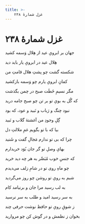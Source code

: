 ```yaml
---
title: >-
    غزل شمارهٔ ۲۳۸
---
```

# غزل شمارهٔ ۲۳۸

<div class="b" id="bn1"><div class="m1"><p>جهان بر ابرویِ عید از هِلال وَسمه کشید</p></div>
<div class="m2"><p>هِلال عید در ابرویِ یار باید دید</p></div></div>
<div class="b" id="bn2"><div class="m1"><p>شکسته گشت چو پشتِ هلال قامتِ من</p></div>
<div class="m2"><p>کمانِ ابرویِ یارم چو وَسمه بازکشید</p></div></div>
<div class="b" id="bn3"><div class="m1"><p>مگر نسیمِ خَطَت صبح در چمن بگذشت</p></div>
<div class="m2"><p>که گُل به بویِ تو بر تن چو صبح جامه درید</p></div></div>
<div class="b" id="bn4"><div class="m1"><p>نبود چنگ و رَباب و نَبید و عود، که بود</p></div>
<div class="m2"><p>گِلِ وجودِ من آغشتهٔ گلاب و نَبید</p></div></div>
<div class="b" id="bn5"><div class="m1"><p>بیا که با تو بگویم غمِ ملالتِ دل</p></div>
<div class="m2"><p>چرا که بی تو ندارم مَجالِ گفت و شَنید</p></div></div>
<div class="b" id="bn6"><div class="m1"><p>بهایِ وصلِ تو گر جان بُوَد خریدارم</p></div>
<div class="m2"><p>که جنسِ خوب مُبَصِّر به هر چه دید خرید</p></div></div>
<div class="b" id="bn7"><div class="m1"><p>چو ماهِ روی تو در شامِ زلف می‌دیدم</p></div>
<div class="m2"><p>شبم به رویِ تو روشن چو روز می‌گردید</p></div></div>
<div class="b" id="bn8"><div class="m1"><p>به لب رسید مرا جان و برنیامد کام</p></div>
<div class="m2"><p>به سر رسید امید و طلب به سر نرسید</p></div></div>
<div class="b" id="bn9"><div class="m1"><p>ز شوقِ رویِ تو حافظ نوشت حرفی چند</p></div>
<div class="m2"><p>بخوان ز نظمش و در گوش کن چو مروارید</p></div></div>